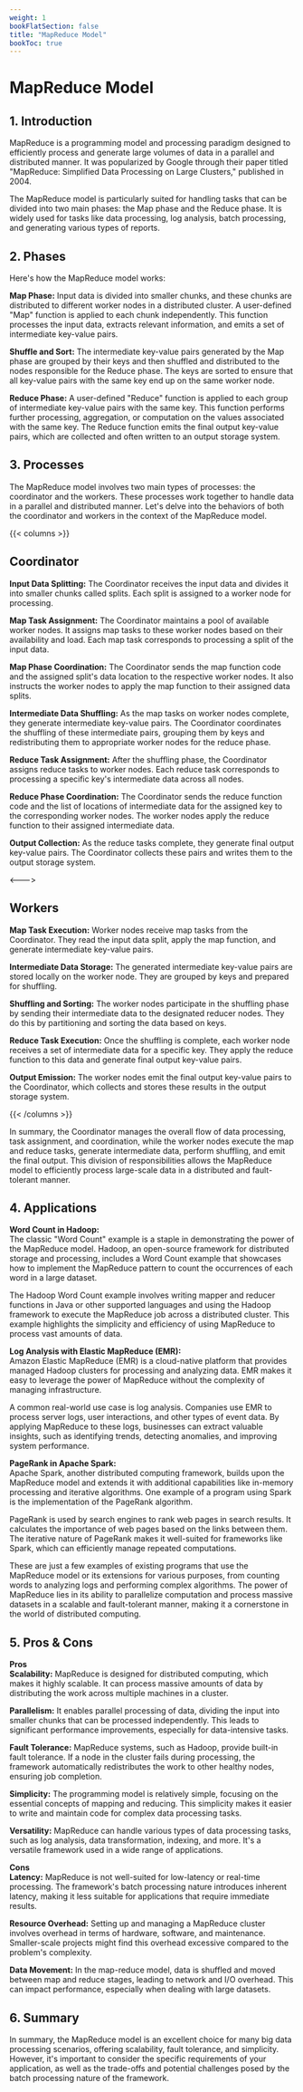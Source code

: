 ```yaml
---
weight: 1
bookFlatSection: false
title: "MapReduce Model"
bookToc: true
---
```


# MapReduce Model
## 1. Introduction
MapReduce is a programming model and processing paradigm designed to efficiently process and generate large volumes of data in a parallel and distributed manner. It was popularized by Google through their paper titled "MapReduce: Simplified Data Processing on Large Clusters," published in 2004.

The MapReduce model is particularly suited for handling tasks that can be divided into two main phases: the Map phase and the Reduce phase. It is widely used for tasks like data processing, log analysis, batch processing, and generating various types of reports.

## 2. Phases
Here's how the MapReduce model works:  

**Map Phase:**
Input data is divided into smaller chunks, and these chunks are distributed to different worker nodes in a distributed cluster.
A user-defined "Map" function is applied to each chunk independently. This function processes the input data, extracts relevant information, and emits a set of intermediate key-value pairs.

**Shuffle and Sort:**
The intermediate key-value pairs generated by the Map phase are grouped by their keys and then shuffled and distributed to the nodes responsible for the Reduce phase.
The keys are sorted to ensure that all key-value pairs with the same key end up on the same worker node.


**Reduce Phase:**
A user-defined "Reduce" function is applied to each group of intermediate key-value pairs with the same key.
This function performs further processing, aggregation, or computation on the values associated with the same key.
The Reduce function emits the final output key-value pairs, which are collected and often written to an output storage system.


## 3. Processes
The MapReduce model involves two main types of processes: the coordinator and the workers. These processes work together to handle data in a parallel and distributed manner. Let's delve into the behaviors of both the coordinator and workers in the context of the MapReduce model. 

{{< columns >}}
## Coordinator
**Input Data Splitting:** The Coordinator receives the input data and divides it into smaller chunks called splits. Each split is assigned to a worker node for processing.

**Map Task Assignment:** The Coordinator maintains a pool of available worker nodes. It assigns map tasks to these worker nodes based on their availability and load. Each map task corresponds to processing a split of the input data.

**Map Phase Coordination:** The Coordinator sends the map function code and the assigned split's data location to the respective worker nodes. It also instructs the worker nodes to apply the map function to their assigned data splits.

**Intermediate Data Shuffling:** As the map tasks on worker nodes complete, they generate intermediate key-value pairs. The Coordinator coordinates the shuffling of these intermediate pairs, grouping them by keys and redistributing them to appropriate worker nodes for the reduce phase.

**Reduce Task Assignment:** After the shuffling phase, the Coordinator assigns reduce tasks to worker nodes. Each reduce task corresponds to processing a specific key's intermediate data across all nodes.

**Reduce Phase Coordination:** The Coordinator sends the reduce function code and the list of locations of intermediate data for the assigned key to the corresponding worker nodes. The worker nodes apply the reduce function to their assigned intermediate data.

**Output Collection:** As the reduce tasks complete, they generate final output key-value pairs. The Coordinator collects these pairs and writes them to the output storage system.

<---> 
## Workers
**Map Task Execution:** Worker nodes receive map tasks from the Coordinator. They read the input data split, apply the map function, and generate intermediate key-value pairs.

**Intermediate Data Storage:** The generated intermediate key-value pairs are stored locally on the worker node. They are grouped by keys and prepared for shuffling.

**Shuffling and Sorting:** The worker nodes participate in the shuffling phase by sending their intermediate data to the designated reducer nodes. They do this by partitioning and sorting the data based on keys.

**Reduce Task Execution:** Once the shuffling is complete, each worker node receives a set of intermediate data for a specific key. They apply the reduce function to this data and generate final output key-value pairs.

**Output Emission:** The worker nodes emit the final output key-value pairs to the Coordinator, which collects and stores these results in the output storage system.

{{< /columns >}}

In summary, the Coordinator manages the overall flow of data processing, task assignment, and coordination, while the worker nodes execute the map and reduce tasks, generate intermediate data, perform shuffling, and emit the final output. This division of responsibilities allows the MapReduce model to efficiently process large-scale data in a distributed and fault-tolerant manner.


## 4. Applications
**Word Count in Hadoop:**  
The classic "Word Count" example is a staple in demonstrating the power of the MapReduce model. Hadoop, an open-source framework for distributed storage and processing, includes a Word Count example that showcases how to implement the MapReduce pattern to count the occurrences of each word in a large dataset.

The Hadoop Word Count example involves writing mapper and reducer functions in Java or other supported languages and using the Hadoop framework to execute the MapReduce job across a distributed cluster. This example highlights the simplicity and efficiency of using MapReduce to process vast amounts of data.

**Log Analysis with Elastic MapReduce (EMR):**  
Amazon Elastic MapReduce (EMR) is a cloud-native platform that provides managed Hadoop clusters for processing and analyzing data. EMR makes it easy to leverage the power of MapReduce without the complexity of managing infrastructure.

A common real-world use case is log analysis. Companies use EMR to process server logs, user interactions, and other types of event data. By applying MapReduce to these logs, businesses can extract valuable insights, such as identifying trends, detecting anomalies, and improving system performance.

**PageRank in Apache Spark:**  
Apache Spark, another distributed computing framework, builds upon the MapReduce model and extends it with additional capabilities like in-memory processing and iterative algorithms. One example of a program using Spark is the implementation of the PageRank algorithm.

PageRank is used by search engines to rank web pages in search results. It calculates the importance of web pages based on the links between them. The iterative nature of PageRank makes it well-suited for frameworks like Spark, which can efficiently manage repeated computations.

These are just a few examples of existing programs that use the MapReduce model or its extensions for various purposes, from counting words to analyzing logs and performing complex algorithms. The power of MapReduce lies in its ability to parallelize computation and process massive datasets in a scalable and fault-tolerant manner, making it a cornerstone in the world of distributed computing.

## 5. Pros & Cons
**Pros**  
**Scalability:** MapReduce is designed for distributed computing, which makes it highly scalable. It can process massive amounts of data by distributing the work across multiple machines in a cluster.

**Parallelism:** It enables parallel processing of data, dividing the input into smaller chunks that can be processed independently. This leads to significant performance improvements, especially for data-intensive tasks.

**Fault Tolerance:** MapReduce systems, such as Hadoop, provide built-in fault tolerance. If a node in the cluster fails during processing, the framework automatically redistributes the work to other healthy nodes, ensuring job completion.

**Simplicity:** The programming model is relatively simple, focusing on the essential concepts of mapping and reducing. This simplicity makes it easier to write and maintain code for complex data processing tasks.

**Versatility:** MapReduce can handle various types of data processing tasks, such as log analysis, data transformation, indexing, and more. It's a versatile framework used in a wide range of applications.

**Cons**  
**Latency:** MapReduce is not well-suited for low-latency or real-time processing. The framework's batch processing nature introduces inherent latency, making it less suitable for applications that require immediate results.

**Resource Overhead:** Setting up and managing a MapReduce cluster involves overhead in terms of hardware, software, and maintenance. Smaller-scale projects might find this overhead excessive compared to the problem's complexity.

**Data Movement:** In the map-reduce model, data is shuffled and moved between map and reduce stages, leading to network and I/O overhead. This can impact performance, especially when dealing with large datasets.

## 6. Summary
In summary, the MapReduce model is an excellent choice for many big data processing scenarios, offering scalability, fault tolerance, and simplicity. However, it's important to consider the specific requirements of your application, as well as the trade-offs and potential challenges posed by the batch processing nature of the framework.